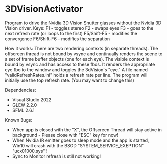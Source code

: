 # 3DVisionActivator
Program to drive the Nvidia 3D Vision Shutter glasses without the Nvidia 3D Vision driver.
Keys:
F1 - toggles stereo
F2 - swaps eyes
F3 - goes to the next refresh rate (or loops to the first)
F5/Shift-F5 - modifies the convergence
F6/Shift-F6 - modifies the separation

How it works:
There are two rendering contexts (in separate threads).
The offscreen thread is not bound by vsync and continually renders the scene to a set of frame buffer objects (one for each eye).
The visible context is bound by vsync and has access to these fbos.
It renders the appropriate eye fbo to the window and toggles the 3dVision's "eye."
A file named "validRefreshRates.ini" holds a refresh rate per line. The program will initially use the top refresh rate. (You may want to change this)

Dependencies:
- Visual Studio 2022
- GLEW 2.2.0
- SFML 2.6.1

Known Bugs:
- When app is closed with the "X", the Offscreen Thread will stay active in background - Please close with "ESC" key for now!
- When Nvidia IR emitter goes to sleep mode and the app is started, Win10 will crash with the BSOD "SYSTEM_SERVICE_EXEPTION" "ucx01000.sys" !
- Sync to Monitor refresh is still not working!

